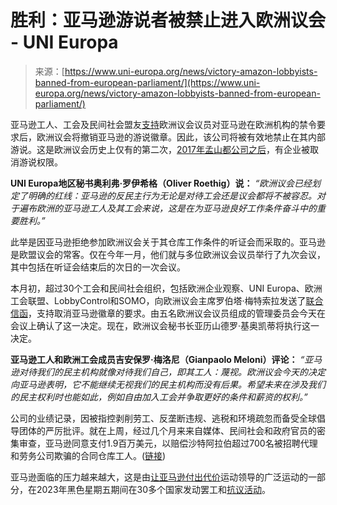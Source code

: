 <!--yml

类别：未分类

日期：2024-05-29 13:24:45

-->

# 胜利：亚马逊游说者被禁止进入欧洲议会 - UNI Europa

> 来源：[https://www.uni-europa.org/news/victory-amazon-lobbyists-banned-from-european-parliament/](https://www.uni-europa.org/news/victory-amazon-lobbyists-banned-from-european-parliament/)

亚马逊工人、工会及民间社会盟友[支持](https://www.uni-europa.org/news/trade-unions-and-civil-society-back-lawmakers-call-to-ban-amazon-lobbyists-from-european-parliament/)欧洲议会议员对亚马逊在欧洲机构的禁令要求后，欧洲议会将撤销亚马逊的游说徽章。因此，该公司将被有效地禁止在其内部游说。这是欧洲议会历史上仅有的第二次，[2017年孟山都公司之后](https://www.theguardian.com/environment/2017/sep/28/monsanto-banned-from-european-parliament)，有企业被取消游说权限。

**UNI Europa地区秘书奥利弗·罗伊希格（Oliver Roethig）说：** *“欧洲议会已经划定了明确的红线：亚马逊的反民主行为无论是对待工会还是议会都将不被容忍。对于遍布欧洲的亚马逊工人及其工会来说，这是在为亚马逊良好工作条件奋斗中的重要胜利。”*

此举是因亚马逊拒绝参加欧洲议会关于其仓库工作条件的听证会而采取的。亚马逊是欧盟议会的常客。仅在今年一月，他们就与多位欧洲议会议员举行了九次会议，其中包括在听证会结束后的次日的一次会议。

本月初，超过30个工会和民间社会组织，包括欧洲企业观察、UNI Europa、欧洲工会联盟、LobbyControl和SOMO，向欧洲议会主席罗伯塔·梅特索拉发送了[联合信函](https://www.uni-europa.org/wp-content/uploads/sites/3/2024/02/Amazon-lobby-ban-open-letter-1.pdf)，支持取消亚马逊徽章的要求。由五名欧洲议会议员组成的管理委员会今天在会议上确认了这一决定。现在，欧洲议会秘书长亚历山德罗·基奥凯蒂将执行这一决定。

**亚马逊工人和欧洲工会成员吉安保罗·梅洛尼（Gianpaolo Meloni）评论：** *“亚马逊对待我们的民主机构就像对待我们自己，即其工人：蔑视。欧洲议会今天的决定向亚马逊表明，它不能继续无视我们的民主机构而没有后果。希望未来在涉及我们的民主权利时也能如此，例如自由加入工会并争取更好的条件和薪资的权利。”*

公司的业绩记录，因被指控剥削劳工、反垄断违规、逃税和环境疏忽而备受全球倡导团体的严厉批评。就在上周，经过几个月来来自媒体、民间社会和政府官员的密集审查，亚马逊同意支付1.9百万美元，以赔偿沙特阿拉伯超过700名被招聘代理和劳务公司欺骗的合同仓库工人。([链接](https://uniglobalunion.org/news/saudi/))

亚马逊面临的压力越来越大，这是由[让亚马逊付出代价](https://makeamazonpay.com/map/)运动领导的广泛运动的一部分，在2023年黑色星期五期间在30多个国家发动罢工和[抗议活动](https://www.uni-europa.org/news/map-coventry/)。
